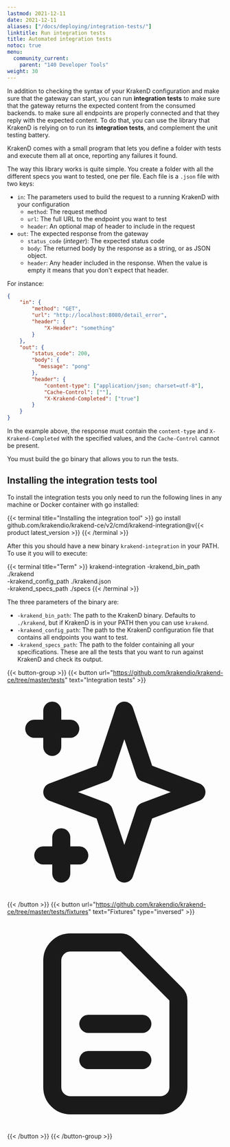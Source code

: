 ```yaml
---
lastmod: 2021-12-11
date: 2021-12-11
aliases: ["/docs/deploying/integration-tests/"]
linktitle: Run integration tests
title: Automated integration tests
notoc: true
menu:
  community_current:
    parent: "140 Developer Tools"
weight: 30
---
```

In addition to checking the syntax of your KrakenD configuration and make sure that the gateway can start, you can run **integration tests** to make sure that the gateway returns the expected content from the consumed backends. to make sure all endpoints are properly connected and that they reply with the expected content. To do that, you can use the library that KrakenD is relying on to run its **integration tests**, and complement the unit testing battery.

KrakenD comes with a small program that lets you define a folder with tests and execute them all at once, reporting any failures it found.

The way this library works is quite simple. You create a folder with all the different specs you want to tested, one per file. Each file is a `.json` file with two keys:

- `in`: The parameters used to build the request to a running KrakenD with your configuration
	- `method`: The request method
	- `url`: The full URL to the endpoint you want to test
	- `header`: An optional map of header to include in the request
- `out`: The expected response from the gateway
	- `status_code` (*integer*): The expected status code
	- `body`: The returned body by the response as a string, or as JSON object.
	- `header`: Any header included in the response. When the value is empty it means that you don't expect that header.

For instance:

```json
{
	"in": {
		"method": "GET",
		"url": "http://localhost:8080/detail_error",
		"header": {
			"X-Header": "something"
		}
	},
	"out": {
		"status_code": 200,
		"body": {
          "message": "pong"
        },
		"header": {
			"content-type": ["application/json; charset=utf-8"],
			"Cache-Control": [""],
			"X-Krakend-Completed": ["true"]
		}
	}
}
```

In the example above, the response must contain the `content-type` and `X-Krakend-Completed` with the specified values, and the `Cache-Control` cannot be present.

You must build the go binary that allows you to run the tests.

## Installing the integration tests tool
To install the integration tests you only need to run the following lines in any machine or Docker container with go installed:

{{< terminal title="Installing the integration tool" >}}
go install github.com/krakendio/krakend-ce/v2/cmd/krakend-integration@v{{< product latest_version >}}
{{< /terminal >}}

After this you should have a new binary `krakend-integration` in your PATH. To use it you will to execute:

{{< terminal title="Term" >}}
krakend-integration -krakend_bin_path ./krakend \
-krakend_config_path ./krakend.json \
-krakend_specs_path ./specs
{{< /terminal >}}

The three parameters of the binary are:

- `-krakend_bin_path`: The path to the KrakenD binary. Defaults to `./krakend`, but if KrakenD is in your PATH then you can use `krakend`.
- `-krakend_config_path`: The path to the KrakenD configuration file that contains all endpoints you want to test.
- `-krakend_specs_path`: The path to the folder containing all your specifications. These are all the tests that you want to run against KrakenD and check its output.


{{< button-group >}}
{{< button url="https://github.com/krakendio/krakend-ce/tree/master/tests" text="Integration tests" >}}<svg xmlns="http://www.w3.org/2000/svg" class="h-6 w-6" fill="none" viewBox="0 0 24 24" stroke="currentColor">
<path stroke-linecap="round" stroke-linejoin="round" stroke-width="2" d="M5 3v4M3 5h4M6 17v4m-2-2h4m5-16l2.286 6.857L21 12l-5.714 2.143L13 21l-2.286-6.857L5 12l5.714-2.143L13 3z" />
</svg>
{{< /button >}}
{{< button url="https://github.com/krakendio/krakend-ce/tree/master/tests/fixtures" text="Fixtures" type="inversed" >}}<svg xmlns="http://www.w3.org/2000/svg" class="h-6 w-6" fill="none" viewBox="0 0 24 24" stroke="currentColor">
  <path stroke-linecap="round" stroke-linejoin="round" stroke-width="2" d="M9 12h6m-6 4h6m2 5H7a2 2 0 01-2-2V5a2 2 0 012-2h5.586a1 1 0 01.707.293l5.414 5.414a1 1 0 01.293.707V19a2 2 0 01-2 2z" />
</svg>{{< /button >}}
{{< /button-group >}}
